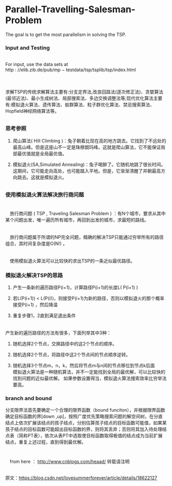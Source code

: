 # Parallel-Travelling-Salesman-Problem
The goal is to get the most parallelism in solving the TSP.
### Input and Testing
<br> For input, use the data sets at
<br> http : //elib.zib.de/pub/mp − testdata/tsp/tsplib/tsp/index.html

######
<br> 求解TSP的传统求解算法主要有:分支定界法,改良回路法(逐次修正法)、贪婪算法(最邻近法)、最小生成树法、局部搜索法、多边交换调整法等;现代优化算法主要有:模拟退火算法、遗传算法、蚁群算法、粒子群优化算法、禁忌搜索算法、Hopfield神经网络算法等。
######
### 思考参照
1. 爬山算法( Hill Climbing )：兔子朝着比现在高的地方跳去。它找到了不远处的最高山峰。但是这座山不一定是珠穆朗玛峰。这就是爬山算法，它不能保证局部最优值就是全局最优值。

2. 模拟退火(SA,Simulated Annealing)：兔子喝醉了。它随机地跳了很长时间。这期间，它可能走向高处，也可能踏入平地。但是，它渐渐清醒了并朝最高方向跳去。这就是模拟退火。

######



### 使用模拟退火算法解决旅行商问题

　<br>　旅行商问题 ( TSP , Traveling Salesman Problem ) ：有N个城市，要求从其中某个问题出发，唯一遍历所有城市，再回到出发的城市，求最短的路线。

　<br>　旅行商问题属于所谓的NP完全问题，精确的解决TSP只能通过穷举所有的路径组合，其时间复杂度是O(N!) 。

　<br>　使用模拟退火算法可以比较快的求出TSP的一条近似最优路径。
 ### 模拟退火解决TSP的思路

1. 产生一条新的遍历路径P(i+1)，计算路径P(i+1)的长度L( P(i+1) )

2. 若L(P(i+1)) < L(P(i))，则接受P(i+1)为新的路径，否则以模拟退火的那个概率接受P(i+1) ，然后降温

3. 重复步骤1，2直到满足退出条件

　　<br> 产生新的遍历路径的方法有很多，下面列举其中3种：

1. 随机选择2个节点，交换路径中的这2个节点的顺序。

2. 随机选择2个节点，将路径中这2个节点间的节点顺序逆转。

3. 随机选择3个节点m，n，k，然后将节点m与n间的节点移位到节点k后面
<br> 模拟退火算法是一种随机算法，并不一定能找到全局的最优解，可以比较快的找到问题的近似最优解。 如果参数设置得当，模拟退火算法搜索效率比穷举法要高。
### branch and bound
分支限界法首先要确定一个合理的限界函数（bound funciton），并根据限界函数确定目标函数的界[down ,up]，按照广度优先策略搜索问题的解空间树，在分直结点上依次扩展该结点的孩子结点，分别估算孩子结点的目标函数可能值，如果某孩子结点的目标函数可能超出目标函数的界，则将其丢弃；否则将其加入待处理结点表（简称PT表），依次从表PT中选取使目标函数取得极值的结点成为当前扩展结点，重复上述过程，直到得到最优解。




#####
<br> 　from here ： http://www.cnblogs.com/heaad/   转载请注明

<br> 原文：https://blog.csdn.net/lovesummerforever/article/details/18622127 
